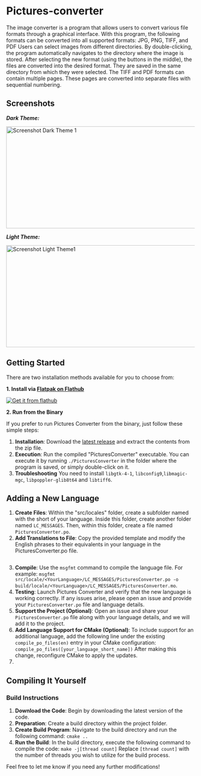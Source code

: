 # Pictures-converter
The image converter is a program that allows users to convert various file formats through a graphical interface. With this program, the following formats can be converted into all supported formats: 
JPG, PNG, TIFF, and PDF
Users can select images from different directories. By double-clicking, the program automatically navigates to the directory where the image is stored. After selecting the new format (using the buttons in the middle), the files are converted into the desired format. They are saved in the same directory from which they were selected.
The TIFF and PDF formats can contain multiple pages. These pages are converted into separate files with sequential numbering.

 ## Screenshots
***Dark Theme:***

<img width="721" height="273" alt="Screenshot Dark Theme 1" src="https://github.com/user-attachments/assets/66dc0c1b-af8c-43c2-b6c0-f38bbc7f068b" />


***Light Theme:***

<img width="721" height="273" alt="Screenshot Light Theme1" src="https://github.com/user-attachments/assets/77c6297c-1e5a-4712-82b1-bdab1d417c6e" />

## Getting Started

There are two installation methods available for you to choose from:

**1. Install via [Flatpak on Flathub](https://flathub.org/apps/io.github.quantum_mutnauq.pictures_converter_gtk)**

[![Get it from flathub](https://flathub.org/api/badge?svg&locale=en)](https://flathub.org/apps/io.github.quantum_mutnauq.pictures_converter_gtk) 

**2. Run from the Binary**

If you prefer to run Pictures Converter from the binary, just follow these simple steps:

1. **Installation**: Download the [latest release](https://github.com/Quantum-mutnauQ/pictures_converter_gtk/releases) and extract the contents from the zip file.
2. **Execution**: Run the compiled "PicturesConverter" executable. You can execute it by running `./PicturesConverter` in the folder where the program is saved, or simply double-click on it.
3. **Troubleshooting** You need to install `libgtk-4-1`, `libconfig9`,`libmagic-mgc`, `libpoppler-glib8t64` and `libtiff6`.

## Adding a New Language

1. **Create Files**: Within the "src/locales" folder, create a subfolder named with the short of your language. Inside this folder, create another folder named `LC_MESSAGES`. Then, within this folder, create a file named `PicturesConverter.po`.
2. **Add Translations to File**: Copy the provided template and modify the English phrases to their equivalents in your language in the PicturesConverter.po file.
```po

 ```
3. **Compile**: Use the `msgfmt` command to compile the language file. For example: `msgfmt src/locale/<YourLanguage>/LC_MESSAGES/PicturesConverter.po -o build/locale/<YourLanguage>/LC_MESSAGES/PicturesConverter.mo`.
4. **Testing**: Launch Pictures Converter and verify that the new language is working correctly. If any issues arise, please open an issue and provide your `PicturesConverter.po` file and language details.
5. **Support the Project (Optional)**: Open an issue and share your `PicturesConverter.po` file along with your language details, and we will add it to the project.
6. **Add Language Support for CMake (Optional)**: To include support for an additional language, add the following line under the existing `compile_po_files(en)` entry in your CMake configuration: `compile_po_files([your_language_short_name])` After making this change, reconfigure CMake to apply the updates.
7. 
## Compiling It Yourself
### Build Instructions

1. **Download the Code**: Begin by downloading the latest version of the code.
2. **Preparation**: Create a build directory within the project folder.
3. **Create Build Program**: Navigate to the build directory and run the following command: `cmake ..`
4. **Run the Build**: In the build directory, execute the following command to compile the code:
       `make -j[thread count]` Replace `[thread count]` with the number of threads you wish to utilize for the build process.


Feel free to let me know if you need any further modifications!

